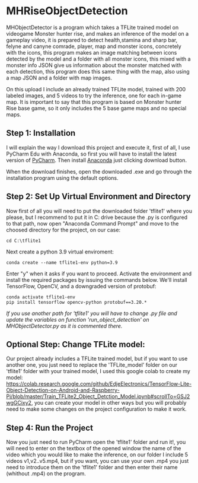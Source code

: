 # MHRiseObjectDetection
MHObjectDetector is a program which takes a TFLite trained model on videogame Monster hunter rise, and makes an inference of the model on a gameplay video, it is prepared to detect health,stamina and sharp bar, felyne and canyne comrade, player, map and monster icons, concretely with the icons, this program makes an image matching between icons detected by the model and a folder with all monster icons, this mixed with a monster info JSON give us information about the monster matched with each detection, this program does this same thing with the map, also using a map JSON and a folder with map images.

On this upload I include an already trained TFLite model, trained with 200 labeled images, and 5 videos to try the inference, one for each in-game map. It is important to say that this program is based on Monster hunter Rise base game, so it only includes the 5 base game maps and no special maps.
## Step 1: Installation
I will explain the way I download this project and execute it, first of all, I use PyCharm Edu with Anaconda, so first you will have to install the latest version of [PyCharm](https://www.jetbrains.com/edu-products/download/other-PCE.html). Then install [Anaconda](https://www.anaconda.com/products/distribution) just clicking download button.

When the download finishes, open the downloaded .exe and go through the installation program using the default options.
## Step 2: Set Up Virtual Environment and Directory
Now first of all you will need to put the downloaded folder 'tflite1' where you please, but I recommend to put it in C: drive because the .py is configured to that path, now open "Anaconda Command Prompt" and move to the choosed directory for the project, on our case:

```
cd C:\tflite1
```
Next create a python 3.9 virtual enviroment:
```
conda create --name tflite1-env python=3.9
```
Enter "y" when it asks if you want to proceed. Activate the environment and install the required packages by issuing the commands below. We'll install TensorFlow, OpenCV, and a downgraded version of protobuf:
```
conda activate tflite1-env
pip install tensorflow opencv-python protobuf==3.20.*
```

*If you use another path for 'tflite1' you will have to change .py file and update the variables on function 'run_object_detection' on MHObjectDetector.py as it is commented there.*

## Optional Step: Change TFLite model:
Our project already includes a TFLite trained model, but if you want to use another one, you just need to replace the 'TFLite_model' folder on our 'tflite1' folder with your trained model, I used this google colab to create my model: https://colab.research.google.com/github/EdjeElectronics/TensorFlow-Lite-Object-Detection-on-Android-and-Raspberry-Pi/blob/master/Train_TFLite2_Object_Detction_Model.ipynb#scrollTo=GSJ2wgGCixy2, you can create your model in other ways but you will probably need to make some changes on the project configuration to make it work.

## Step 4: Run the Project
Now you just need to run PyCharm open the 'tflite1' folder and run it!, you will need to enter on the textbox of the opened window the name of the video which you would like to make the inference, on our folder I include 5 videos v1,v2..v5.mp4, but if you want, you can use your own .mp4 you just need to introduce them on the 'tflite1' folder and then enter their name (whithout .mp4) on the program.
